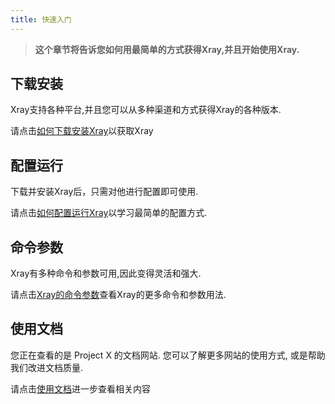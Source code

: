 ```yaml
---
title: 快速入门
---
```


> **这个章节将告诉您如何用最简单的方式获得Xray,并且开始使用Xray.**

## 下载安装

Xray支持各种平台,并且您可以从多种渠道和方式获得Xray的各种版本.  
  
请点击[如何下载安装Xray](./install)以获取Xray

## 配置运行

下载并安装Xray后，只需对他进行配置即可使用.  
  
请点击[如何配置运行Xray](./config)以学习最简单的配置方式.

## 命令参数

Xray有多种命令和参数可用,因此变得灵活和强大.   
  
请点击[Xray的命令参数](./command)查看Xray的更多命令和参数用法.
	
## 使用文档

您正在查看的是 Project X 的文档网站. 您可以了解更多网站的使用方式, 或是帮助我们改进文档质量.

请点击[使用文档](./document)进一步查看相关内容
